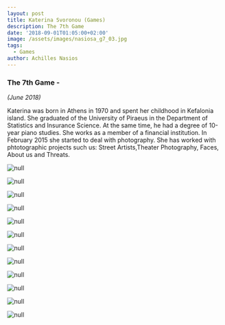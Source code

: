 ```yaml
---
layout: post
title: Katerina Svoronou (Games)
description: The 7th Game
date: '2018-09-01T01:05:00+02:00'
image: /assets/images/nasiosa_g7_03.jpg
tags:
  - Games
author: Achilles Nasios
---
```

### The 7th Game -

_(June 2018)_

Katerina was born in Athens in 1970 and spent her childhood in Kefalonia island. She graduated of the University of Piraeus in the Department of Statistics and Insurance Science. At the same time, he had a degree of 10-year piano studies. She works as a member of a financial institution. In February 2015 she started to deal with photography. She has worked with phtotographic projects such us: Street Artists,Theater Photography, Faces, About us and Threats.

![null](/assets/images/svoronou_g7_01.jpg)

![null](/assets/images/svoronou_g7_02.jpg)

![null](/assets/images/svoronou_g7_03.jpg)

![null](/assets/images/svoronou_g7_04.jpg)

![null](/assets/images/svoronou_g7_05.jpg)

![null](/assets/images/svoronou_g7_06.jpg)

![null](/assets/images/svoronou_g7_07.jpg)

![null](/assets/images/svoronou_g7_08.jpg)

![null](/assets/images/svoronou_g7_09.jpg)

![null](/assets/images/svoronou_g7_10.jpg)

![null](/assets/images/svoronou_g7_11.jpg)

![null](/assets/images/svoronou_g7_12.jpg)
